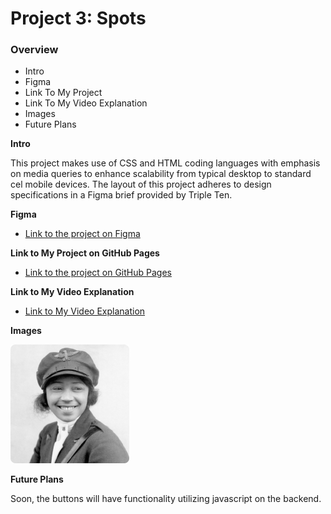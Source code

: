 # Project 3: Spots

### Overview

- Intro
- Figma
- Link To My Project
- Link To My Video Explanation
- Images
- Future Plans

**Intro**

This project makes use of CSS and HTML coding languages with emphasis on media queries to enhance scalability from typical desktop to standard cel mobile devices. The layout of this project adheres to design specifications in a Figma brief provided by Triple Ten.

**Figma**

- [Link to the project on Figma](https://www.figma.com/file/BBNm2bC3lj8QQMHlnqRsga/Sprint-3-Project-%E2%80%94-Spots?type=design&node-id=2%3A60&mode=design&t=afgNFybdorZO6cQo-1)

**Link to My Project on GitHub Pages**

- [Link to the project on GitHub Pages](https://rhainunity.github.io/se_project_spots/)

**Link to My Video Explanation**

- [Link to My Video Explanation](https://drive.google.com/file/d/1TWvIv6x35F2N3VB3lj2KQJ6ZV5LaocIk/view?usp=sharing)

**Images**

![Bessie Coleman](./images/avatar.png)

**Future Plans**

Soon, the buttons will have functionality utilizing javascript on the backend.

```

```
